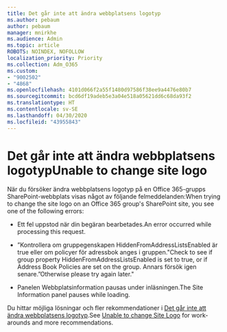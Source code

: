 ```yaml
---
title: Det går inte att ändra webbplatsens logotyp
ms.author: pebaum
author: pebaum
manager: mnirkhe
ms.audience: Admin
ms.topic: article
ROBOTS: NOINDEX, NOFOLLOW
localization_priority: Priority
ms.collection: Adm_O365
ms.custom:
- "9002502"
- "4868"
ms.openlocfilehash: 4101d066f2a55f1480d97586f38ee9a4476e80b7
ms.sourcegitcommit: bcd6df19adeb5e3a04e518a05621dd6c68da93f2
ms.translationtype: HT
ms.contentlocale: sv-SE
ms.lasthandoff: 04/30/2020
ms.locfileid: "43955843"
---
```

# <a name="unable-to-change-site-logo"></a><span data-ttu-id="51abe-102">Det går inte att ändra webbplatsens logotyp</span><span class="sxs-lookup"><span data-stu-id="51abe-102">Unable to change site logo</span></span>

<span data-ttu-id="51abe-103">När du försöker ändra webbplatsens logotyp på en Office 365-grupps SharePoint-webbplats visas något av följande felmeddelanden:</span><span class="sxs-lookup"><span data-stu-id="51abe-103">When trying to change the site logo on an Office 365 group's SharePoint site, you see one of the following errors:</span></span>

- <span data-ttu-id="51abe-104">Ett fel uppstod när din begäran bearbetades.</span><span class="sxs-lookup"><span data-stu-id="51abe-104">An error occurred while processing this request.</span></span>

- <span data-ttu-id="51abe-105">”Kontrollera om gruppegenskapen HiddenFromAddressListsEnabled är true eller om policyer för adressbok anges i gruppen.</span><span class="sxs-lookup"><span data-stu-id="51abe-105">"Check to see if group property HiddenFromAddressListsEnabled is set to true, or if Address Book Policies are set on the group.</span></span> <span data-ttu-id="51abe-106">Annars försök igen senare.”</span><span class="sxs-lookup"><span data-stu-id="51abe-106">Otherwise please try again later."</span></span>

- <span data-ttu-id="51abe-107">Panelen Webbplatsinformation pausas under inläsningen.</span><span class="sxs-lookup"><span data-stu-id="51abe-107">The Site Information panel pauses while loading.</span></span>

<span data-ttu-id="51abe-108">Du hittar möjliga lösningar och fler rekommendationer i [Det går inte att ändra webbplatsens logotyp](https://docs.microsoft.com/sharepoint/troubleshoot/sites/error-when-changing-o365-site-logo).</span><span class="sxs-lookup"><span data-stu-id="51abe-108">See [Unable to change Site Logo](https://docs.microsoft.com/sharepoint/troubleshoot/sites/error-when-changing-o365-site-logo) for work-arounds and more recommendations.</span></span>
